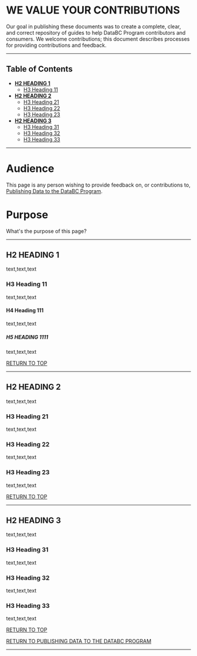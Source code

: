 # WE VALUE YOUR CONTRIBUTIONS

Our goal in publishing these documents was to create a complete, clear, and correct repository of guides to help DataBC Program contributors and consumers. We welcome contributions; this document describes processes for providing contributions and feedback.

-----------------------
## Table of Contents
+ [**H2 HEADING 1**](#H2-HEADING-1)
	+ [H3 Heading 11](#H3-Heading-11)
+ [**H2 HEADING 2**](#H2-HEADING-2)
	+ [H3 Heading 21](#H3-Heading-21)
	+ [H3 Heading 22](#H3-Heading-22)
	+ [H3 Heading 23](#H3-Heading-23)
+ [**H2 HEADING 3**](#H2-HEADING-3)
	+ [H3 Heading 31](#H3-Heading-31)
	+ [H3 Heading 32](#H3-Heading-32)
	+ [H3 Heading 33](#H3-Heading-33)
-----------------------

# Audience

This page is any person wishing to provide feedback on, or contributions to, [Publishing Data to the DataBC Program](../publishing-data-to-databc.md#publishing-data-to-databc.md).


# Purpose

What's the purpose of this page?

---------------------------------------------------------------------

## H2 HEADING 1

text,text,text

### H3 Heading 11

text,text,text

#### H4 Heading 111

text,text,text

##### H5 HEADING 1111

text,text,text

[RETURN TO TOP][1] 

-----------------------------------------------------------

## H2 HEADING 2

text,text,text


### H3 Heading 21

text,text,text


### H3 Heading 22

text,text,text


### H3 Heading 23

text,text,text


[RETURN TO TOP][1]
 
------------------------------------------------------------------------------

## H2 HEADING 3

text,text,text


### H3 Heading 31

text,text,text


### H3 Heading 32

text,text,text


### H3 Heading 33

text,text,text


[RETURN TO TOP][1]

[RETURN TO PUBLISHING DATA TO THE DATABC PROGRAM][2]

-------------------------------------------------------

[1]: #This-is-the-title-H1
[2]: publishing_data_to_databc.md#publishing-data-to-the-databc-program


